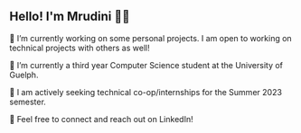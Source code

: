 ## Hello! I'm Mrudini 👋🏼

🔭 I’m currently working on some personal projects. I am open to working on technical projects with others as well!

🌱 I’m currently a third year Computer Science student at the University of Guelph. 

👥 I am actively seeking technical co-op/internships for the Summer 2023 semester.

💼 Feel free to connect and reach out on LinkedIn!
